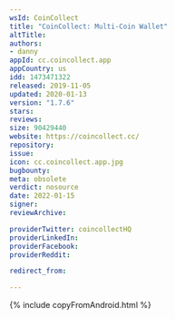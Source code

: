 ```yaml
---
wsId: CoinCollect
title: "CoinCollect: Multi-Coin Wallet"
altTitle: 
authors:
- danny
appId: cc.coincollect.app
appCountry: us
idd: 1473471322
released: 2019-11-05
updated: 2020-01-13
version: "1.7.6"
stars: 
reviews: 
size: 90429440
website: https://coincollect.cc/
repository: 
issue: 
icon: cc.coincollect.app.jpg
bugbounty: 
meta: obsolete
verdict: nosource
date: 2022-01-15
signer: 
reviewArchive:

providerTwitter: coincollectHQ
providerLinkedIn: 
providerFacebook: 
providerReddit: 

redirect_from:

---
```


{% include copyFromAndroid.html %}
